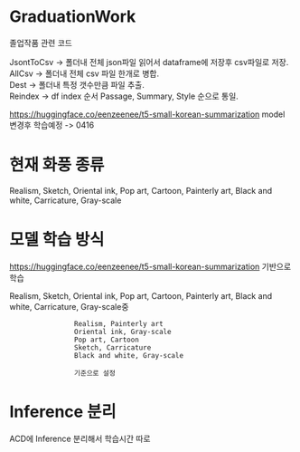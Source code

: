 # GraduationWork
졸업작품 관련 코드


JsontToCsv -> 폴더내 전체 json파일 읽어서 dataframe에 저장후 csv파일로 저장. <br>
AllCsv -> 폴더내 전체 csv 파일 한개로 병합. <br>
Dest -> 폴더내 특정 갯수만큼 파일 추출. <br>
Reindex -> df index 순서 Passage, Summary, Style 순으로 통일. <br>


https://huggingface.co/eenzeenee/t5-small-korean-summarization model 변경후 학습예정 -> 0416

# 현재 화풍 종류

Realism, Sketch, Oriental ink, Pop art, Cartoon, Painterly art, Black and white, Carricature, Gray-scale

# 모델 학습 방식

https://huggingface.co/eenzeenee/t5-small-korean-summarization 기반으로 학습

Realism, Sketch, Oriental ink, Pop art, Cartoon, Painterly art, Black and white, Carricature, Gray-scale중

                    
                    Realism, Painterly art
                    Oriental ink, Gray-scale
                    Pop art, Cartoon
                    Sketch, Carricature
                    Black and white, Gray-scale
                    
                    기준으로 설정
# Inference 분리

ACD에 Inference 분리해서 학습시간 따로 

